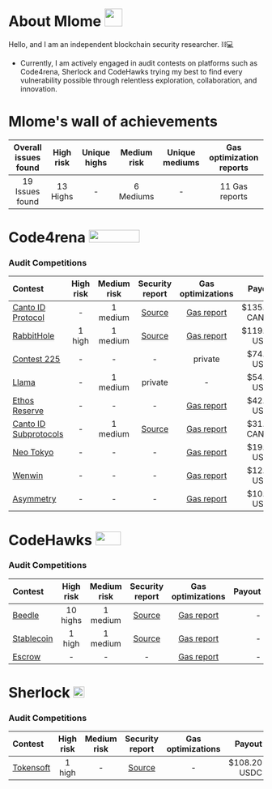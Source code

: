 
# About Mlome <img src="https://avatars.githubusercontent.com/u/54740007" width=35 height=35>

Hello, and I am an independent blockchain security researcher. ⛓️💻

- Currently, I am actively engaged in audit contests on platforms such as Code4rena, Sherlock and CodeHawks trying my best to find every vulnerability possible through relentless exploration, collaboration, and innovation.

# Mlome's wall of achievements

| Overall issues found | High risk | Unique highs | Medium risk | Unique mediums | Gas optimization reports |
|:--:|:--:|:--:|:--:|:--:|:--:|
| 19 Issues found | 13 Highs | - | 6 Mediums | - | 11 Gas reports |

# Code4rena <img src="https://code4rena.com/logos/c4-logo.svg" width=100 height=25>

### Audit Competitions
| Contest | High risk | Medium risk | Security report | Gas optimizations | Payout 
|:--|:--:|:--:|:--:|:--:|--:|
| [Canto ID Protocol](https://code4rena.com/contests/2023-01-canto-identity-protocol-contest#top) | - | 1 medium | [Source](/Security%20Reports/code4rena/Canto_ID_Protocol.md) | [Gas report](/Security%20Reports/code4rena/Canto_ID_Protocol_GAS.md) | $135.96 CANTO |
| [RabbitHole](https://code4rena.com/contests/2023-01-rabbithole-quest-protocol-contest#top) | 1 high | 1 medium | [Source](/Security%20Reports/code4rena/RabbitHole.md) | [Gas report](/Security%20Reports/code4rena/RabbitHole_GAS.md) | $119.15 USDC |
| [Contest 225](https://code4rena.com/contests/2023-03-contest-225-contest#top) | - | - | - | private | $74.86 USDC |
| [Llama](https://code4rena.com/contests/2023-06-llama#top) | - | 1 medium | private | - | $54.53 USDC |
| [Ethos Reserve](https://code4rena.com/contests/2023-02-ethos-reserve-contest#top) | - | -| - | [Gas report](/Security%20Reports/code4rena/Ethos_GAS.md) | $42.07 USDC |
| [Canto ID Subprotocols](https://code4rena.com/contests/2023-03-canto-identity-subprotocols-contest#top) | - | 1 medium | [Source](/Security%20Reports/code4rena/Canto_ID_Subrotocol.md) | [Gas report](/Security%20Reports/code4rena/Canto_ID_Subrotocol_GAS.md) | $31.90 CANTO |
| [Neo Tokyo](https://code4rena.com/contests/2023-03-neo-tokyo-contest#top) | - | - | - | [Gas report](/Security%20Reports/code4rena/NeoTokyo_GAS.md) | $19.30 USDC |
| [Wenwin](https://code4rena.com/contests/2023-03-wenwin-contest#top) | - | - | - | [Gas report](/Security%20Reports/code4rena/Wenwin_GAS.md) | $12.72 USDC |
| [Asymmetry](https://code4rena.com/contests/2023-03-asymmetry-contest#top) | - | - | - | [Gas report](/Security%20Reports/code4rena/Asymmetry_GAS.md) | $10.79 USDC |

# CodeHawks <img src="https://res.cloudinary.com/droqoz7lg/image/upload/v1689080263/snhkgvtsidryjdtx0pce.png" width=50 height=27>

### Audit Competitions
| Contest | High risk | Medium risk | Security report | Gas optimizations | Payout 
|:--|:--:|:--:|:--:|:--:|--:|
| [Beedle](https://www.codehawks.com/contests/clkbo1fa20009jr08nyyf9wbx) | 10 highs | 1 medium | [Source](/Security%20Reports/codehawks/Beedle.md) | [Gas report](/Security%20Reports/codehawks/Beedle_GAS.md) | - |
| [Stablecoin](https://www.codehawks.com/contests/cljx3b9390009liqwuedkn0m0) | 1 high | 1 medium | [Source](/Security%20Reports/codehawks/Stablecoin.md) | [Gas report](/Security%20Reports/codehawks/Stablecoin_GAS.md) | - |
| [Escrow](https://www.codehawks.com/contests/cljyfxlc40003jq082s0wemya) | - | - | - | [Gas report](/Security%20Reports/codehawks/Escrow_GAS.md) | - |

# Sherlock  <img src="https://audits.sherlock.xyz/_next/static/media/sherlock_logo.dc2b3290.svg" width=22 height=22>

### Audit Competitions
| Contest | High risk | Medium risk | Security report | Gas optimizations | Payout 
|:--|:--:|:--:|:--:|:--:|--:|
| [Tokensoft](https://audits.sherlock.xyz/contests/100) | 1 high | - | [Source](/Security%20Reports/sherlock/Tokensoft.md) | - | $108.20 USDC |


